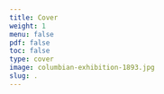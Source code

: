 ```yaml
---
title: Cover
weight: 1
menu: false
pdf: false
toc: false
type: cover
image: columbian-exhibition-1893.jpg
slug: .
---
```

